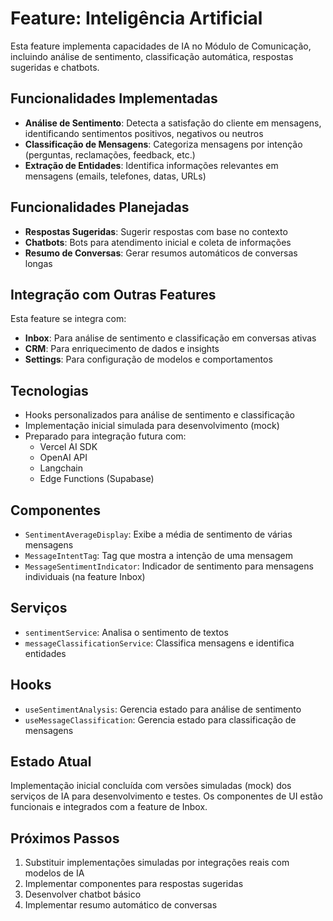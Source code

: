 # Feature: Inteligência Artificial

Esta feature implementa capacidades de IA no Módulo de Comunicação, incluindo análise de sentimento, classificação automática, respostas sugeridas e chatbots.

## Funcionalidades Implementadas

- **Análise de Sentimento**: Detecta a satisfação do cliente em mensagens, identificando sentimentos positivos, negativos ou neutros
- **Classificação de Mensagens**: Categoriza mensagens por intenção (perguntas, reclamações, feedback, etc.)
- **Extração de Entidades**: Identifica informações relevantes em mensagens (emails, telefones, datas, URLs)

## Funcionalidades Planejadas

- **Respostas Sugeridas**: Sugerir respostas com base no contexto
- **Chatbots**: Bots para atendimento inicial e coleta de informações
- **Resumo de Conversas**: Gerar resumos automáticos de conversas longas

## Integração com Outras Features

Esta feature se integra com:
- **Inbox**: Para análise de sentimento e classificação em conversas ativas
- **CRM**: Para enriquecimento de dados e insights
- **Settings**: Para configuração de modelos e comportamentos

## Tecnologias

- Hooks personalizados para análise de sentimento e classificação
- Implementação inicial simulada para desenvolvimento (mock)
- Preparado para integração futura com:
  - Vercel AI SDK
  - OpenAI API
  - Langchain
  - Edge Functions (Supabase)

## Componentes

- `SentimentAverageDisplay`: Exibe a média de sentimento de várias mensagens
- `MessageIntentTag`: Tag que mostra a intenção de uma mensagem
- `MessageSentimentIndicator`: Indicador de sentimento para mensagens individuais (na feature Inbox)

## Serviços

- `sentimentService`: Analisa o sentimento de textos
- `messageClassificationService`: Classifica mensagens e identifica entidades

## Hooks

- `useSentimentAnalysis`: Gerencia estado para análise de sentimento
- `useMessageClassification`: Gerencia estado para classificação de mensagens

## Estado Atual

Implementação inicial concluída com versões simuladas (mock) dos serviços de IA para desenvolvimento e testes. Os componentes de UI estão funcionais e integrados com a feature de Inbox.

## Próximos Passos

1. Substituir implementações simuladas por integrações reais com modelos de IA
2. Implementar componentes para respostas sugeridas
3. Desenvolver chatbot básico
4. Implementar resumo automático de conversas 